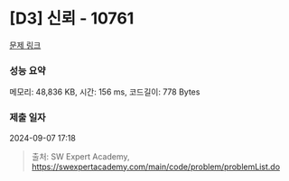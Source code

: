 # [D3] 신뢰 - 10761 

[문제 링크](https://swexpertacademy.com/main/code/problem/problemDetail.do?contestProbId=AXSVc1TqEAYDFAQT) 

### 성능 요약

메모리: 48,836 KB, 시간: 156 ms, 코드길이: 778 Bytes

### 제출 일자

2024-09-07 17:18



> 출처: SW Expert Academy, https://swexpertacademy.com/main/code/problem/problemList.do